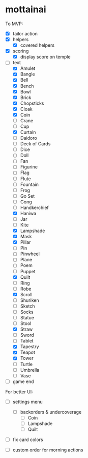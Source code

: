 # mottainai

To MVP:

- [x] tailor action
- [x] helpers
  - [x] covered helpers
- [x] scoring
  - [x] display score on temple
- [ ] text
  - [x] Amulet
   - [x] Bangle
   - [x] Bell
   - [x] Bench
   - [x] Bowl
   - [x] Brick
   - [x] Chopsticks
   - [x] Cloak
   - [x] Coin
   - [ ] Crane
   - [ ] Cup
   - [x] Curtain
   - [ ] Daidoro
   - [ ] Deck of Cards
   - [ ] Dice
   - [ ] Doll
   - [ ] Fan
   - [ ] Figurine
   - [ ] Flag
   - [ ] Flute
   - [ ] Fountain
   - [ ] Frog
   - [ ] Go Set
   - [ ] Gong
   - [ ] Handkerchief
   - [x] Haniwa
   - [ ] Jar
   - [ ] Kite
   - [x] Lampshade
   - [x] Mask
   - [x] Pillar
   - [ ] Pin
   - [ ] Pinwheel
   - [ ] Plane
   - [ ] Poem
   - [ ] Puppet
   - [x] Quilt
   - [ ] Ring
   - [ ] Robe
   - [x] Scroll
   - [ ] Shuriken
   - [ ] Sketch
   - [ ] Socks
   - [ ] Statue
   - [ ] Stool
   - [x] Straw
   - [ ] Sword
   - [ ] Tablet
   - [x] Tapestry
   - [x] Teapot
   - [x] Tower
   - [ ] Turtle
   - [ ] Umbrella
   - [ ] Vase

- [ ] game end

For better UI:

- [ ] settings menu
  - [ ] backorders & undercoverage
    - [ ] Coin
    - [ ] Lampshade
    - [ ] Quilt
- [ ] fix card colors
- [ ] custom order for morning actions

